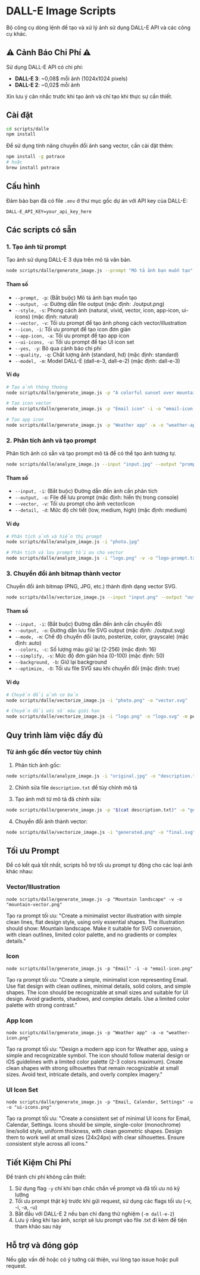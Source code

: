 # DALL-E Image Scripts

Bộ công cụ dòng lệnh để tạo và xử lý ảnh sử dụng DALL-E API và các công cụ khác.

## ⚠️ Cảnh Báo Chi Phí ⚠️

Sử dụng DALL-E API có chi phí:

- **DALL-E 3**: ~0,08$ mỗi ảnh (1024x1024 pixels)
- **DALL-E 2**: ~0,02$ mỗi ảnh

Xin lưu ý cân nhắc trước khi tạo ảnh và chỉ tạo khi thực sự cần thiết.

## Cài đặt

```bash
cd scripts/dalle
npm install
```

Để sử dụng tính năng chuyển đổi ảnh sang vector, cần cài đặt thêm:

```bash
npm install -g potrace
# hoặc
brew install potrace
```

## Cấu hình

Đảm bảo bạn đã có file `.env` ở thư mục gốc dự án với API key của DALL-E:

```
DALL-E_API_KEY=your_api_key_here
```

## Các scripts có sẵn

### 1. Tạo ảnh từ prompt

Tạo ảnh sử dụng DALL-E 3 dựa trên mô tả văn bản.

```bash
node scripts/dalle/generate_image.js --prompt "Mô tả ảnh bạn muốn tạo" --output "output.png"
```

#### Tham số

- `--prompt, -p`: (Bắt buộc) Mô tả ảnh bạn muốn tạo
- `--output, -o`: Đường dẫn file output (mặc định: ./output.png)
- `--style, -s`: Phong cách ảnh (natural, vivid, vector, icon, app-icon, ui-icons) (mặc định: natural)
- `--vector, -v`: Tối ưu prompt để tạo ảnh phong cách vector/illustration
- `--icon, -i`: Tối ưu prompt để tạo icon đơn giản
- `--app-icon, -a`: Tối ưu prompt để tạo app icon
- `--ui-icons, -u`: Tối ưu prompt để tạo UI icon set
- `--yes, -y`: Bỏ qua cảnh báo chi phí
- `--quality, -q`: Chất lượng ảnh (standard, hd) (mặc định: standard)
- `--model, -m`: Model DALL-E (dall-e-3, dall-e-2) (mặc định: dall-e-3)

#### Ví dụ

```bash
# Tạo ảnh thông thường
node scripts/dalle/generate_image.js -p "A colorful sunset over mountains" -o "sunset.png"

# Tạo icon vector
node scripts/dalle/generate_image.js -p "Email icon" -i -o "email-icon.png"

# Tạo app icon
node scripts/dalle/generate_image.js -p "Weather app" -a -o "weather-app-icon.png"
```

### 2. Phân tích ảnh và tạo prompt

Phân tích ảnh có sẵn và tạo prompt mô tả để có thể tạo ảnh tương tự.

```bash
node scripts/dalle/analyze_image.js --input "input.jpg" --output "prompt.txt"
```

#### Tham số

- `--input, -i`: (Bắt buộc) Đường dẫn đến ảnh cần phân tích
- `--output, -o`: File để lưu prompt (mặc định: hiển thị trong console)
- `--vector, -v`: Tối ưu prompt cho ảnh vector/icon
- `--detail, -d`: Mức độ chi tiết (low, medium, high) (mặc định: medium)

#### Ví dụ

```bash
# Phân tích ảnh và hiển thị prompt
node scripts/dalle/analyze_image.js -i "photo.jpg"

# Phân tích và lưu prompt tối ưu cho vector
node scripts/dalle/analyze_image.js -i "logo.png" -v -o "logo-prompt.txt"
```

### 3. Chuyển đổi ảnh bitmap thành vector

Chuyển đổi ảnh bitmap (PNG, JPG, etc.) thành định dạng vector SVG.

```bash
node scripts/dalle/vectorize_image.js --input "input.png" --output "output.svg"
```

#### Tham số

- `--input, -i`: (Bắt buộc) Đường dẫn đến ảnh cần chuyển đổi
- `--output, -o`: Đường dẫn lưu file SVG output (mặc định: ./output.svg)
- `--mode, -m`: Chế độ chuyển đổi (auto, posterize, color, grayscale) (mặc định: auto)
- `--colors, -c`: Số lượng màu giữ lại (2-256) (mặc định: 16)
- `--simplify, -s`: Mức độ đơn giản hóa (0-100) (mặc định: 50)
- `--background, -b`: Giữ lại background
- `--optimize, -O`: Tối ưu file SVG sau khi chuyển đổi (mặc định: true)

#### Ví dụ

```bash
# Chuyển đổi ảnh cơ bản
node scripts/dalle/vectorize_image.js -i "photo.png" -o "vector.svg"

# Chuyển đổi với số màu giới hạn
node scripts/dalle/vectorize_image.js -i "logo.png" -o "logo.svg" -m posterize -c 5
```

## Quy trình làm việc đầy đủ

### Từ ảnh gốc đến vector tùy chỉnh

1. Phân tích ảnh gốc:

```bash
node scripts/dalle/analyze_image.js -i "original.jpg" -o "description.txt"
```

2. Chỉnh sửa file `description.txt` để tùy chỉnh mô tả

3. Tạo ảnh mới từ mô tả đã chỉnh sửa:

```bash
node scripts/dalle/generate_image.js -p "$(cat description.txt)" -o "generated.png"
```

4. Chuyển đổi ảnh thành vector:

```bash
node scripts/dalle/vectorize_image.js -i "generated.png" -o "final.svg" -c 8 -s 70
```

## Tối ưu Prompt

Để có kết quả tốt nhất, scripts hỗ trợ tối ưu prompt tự động cho các loại ảnh khác nhau:

### Vector/Illustration

```
node scripts/dalle/generate_image.js -p "Mountain landscape" -v -o "mountain-vector.png"
```

Tạo ra prompt tối ưu: "Create a minimalist vector illustration with simple clean lines, flat design style, using only essential shapes. The illustration should show: Mountain landscape. Make it suitable for SVG conversion, with clean outlines, limited color palette, and no gradients or complex details."

### Icon

```
node scripts/dalle/generate_image.js -p "Email" -i -o "email-icon.png"
```

Tạo ra prompt tối ưu: "Create a simple, minimalist icon representing Email. Use flat design with clean outlines, minimal details, solid colors, and simple shapes. The icon should be recognizable at small sizes and suitable for UI design. Avoid gradients, shadows, and complex details. Use a limited color palette with strong contrast."

### App Icon

```
node scripts/dalle/generate_image.js -p "Weather app" -a -o "weather-icon.png"
```

Tạo ra prompt tối ưu: "Design a modern app icon for Weather app, using a simple and recognizable symbol. The icon should follow material design or iOS guidelines with a limited color palette (2-3 colors maximum). Create clean shapes with strong silhouettes that remain recognizable at small sizes. Avoid text, intricate details, and overly complex imagery."

### UI Icon Set

```
node scripts/dalle/generate_image.js -p "Email, Calendar, Settings" -u -o "ui-icons.png"
```

Tạo ra prompt tối ưu: "Create a consistent set of minimal UI icons for Email, Calendar, Settings. Icons should be simple, single-color (monochrome) line/solid style, uniform thickness, with clean geometric shapes. Design them to work well at small sizes (24x24px) with clear silhouettes. Ensure consistent style across all icons."

## Tiết Kiệm Chi Phí

Để tránh chi phí không cần thiết:

1. Sử dụng flag `-y` chỉ khi bạn chắc chắn về prompt và đã tối ưu nó kỹ lưỡng
2. Tối ưu prompt thật kỹ trước khi gửi request, sử dụng các flags tối ưu (-v, -i, -a, -u)
3. Bắt đầu với DALL-E 2 nếu bạn chỉ đang thử nghiệm (`-m dall-e-2`)
4. Lưu ý rằng khi tạo ảnh, script sẽ lưu prompt vào file .txt đi kèm để tiện tham khảo sau này

## Hỗ trợ và đóng góp

Nếu gặp vấn đề hoặc có ý tưởng cải thiện, vui lòng tạo issue hoặc pull request.
